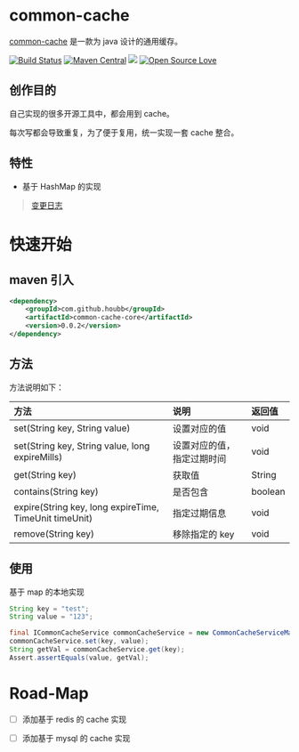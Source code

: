 # common-cache

[common-cache](https://github.com/houbb/common-cache) 是一款为 java 设计的通用缓存。

[![Build Status](https://travis-ci.com/houbb/common-cache.svg?branch=master)](https://travis-ci.com/houbb/common-cache)
[![Maven Central](https://maven-badges.herokuapp.com/maven-central/com.github.houbb/common-cache/badge.svg)](http://mvnrepository.com/artifact/com.github.houbb/common-cache)
[![](https://img.shields.io/badge/license-Apache2-FF0080.svg)](https://github.com/houbb/common-cache/blob/master/LICENSE.txt)
[![Open Source Love](https://badges.frapsoft.com/os/v2/open-source.svg?v=103)](https://github.com/houbb/common-cache)

## 创作目的

自己实现的很多开源工具中，都会用到 cache。

每次写都会导致重复，为了便于复用，统一实现一套 cache 整合。

## 特性

- 基于 HashMap 的实现

> [变更日志](https://github.com/houbb/common-cache/blob/master/CHANGELOG.md)

# 快速开始

## maven 引入

```xml
<dependency>
    <groupId>com.github.houbb</groupId>
    <artifactId>common-cache-core</artifactId>
    <version>0.0.2</version>
</dependency>
```

## 方法

方法说明如下：

| 方法 | 说明 | 返回值 |
|:---|:---|:---|
| set(String key, String value) | 设置对应的值 | void |
| set(String key, String value, long expireMills) | 设置对应的值，指定过期时间 | void |
| get(String key) | 获取值 | String |
| contains(String key) | 是否包含 | boolean |
| expire(String key, long expireTime, TimeUnit timeUnit) | 指定过期信息 | void |
| remove(String key) | 移除指定的 key | void |

## 使用

基于 map 的本地实现

```java
String key = "test";
String value = "123";

final ICommonCacheService commonCacheService = new CommonCacheServiceMap();
commonCacheService.set(key, value);
String getVal = commonCacheService.get(key);
Assert.assertEquals(value, getVal);
```

# Road-Map

- [ ] 添加基于 redis 的 cache 实现

- [ ] 添加基于 mysql 的 cache 实现
